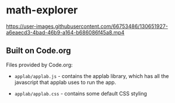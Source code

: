 # math-explorer



https://user-images.githubusercontent.com/66753486/130651927-a6eaecd3-4bad-46b9-a164-b686086f45a8.mp4



## Built on Code.org
Files provided by Code.org:

* `applab/applab.js` - contains the applab library, which has all the
  javascript that applab uses to run the app.

* `applab/applab.css` - contains some default CSS styling
